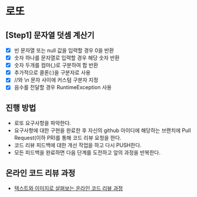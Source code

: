 # 로또

## [Step1] 문자열 덧셈 계산기
* [X] 빈 문자열 또는 null 값을 입력할 경우 0을 반환
* [X] 숫자 하나를 문자열로 입력할 경우 해당 숫자 반환
* [X] 숫자 두개를 컴마(,)로 구분하여 합 반환
* [X] 추가적으로 콜론(:)을 구분자로 사용
* [X] //와 \n 문자 사이에 커스텀 구분자 지정
* [X] 음수를 전달할 경우 RuntimeException 사용

## 진행 방법
* 로또 요구사항을 파악한다.
* 요구사항에 대한 구현을 완료한 후 자신의 github 아이디에 해당하는 브랜치에 Pull Request(이하 PR)를 통해 코드 리뷰 요청을 한다.
* 코드 리뷰 피드백에 대한 개선 작업을 하고 다시 PUSH한다.
* 모든 피드백을 완료하면 다음 단계를 도전하고 앞의 과정을 반복한다.

## 온라인 코드 리뷰 과정
* [텍스트와 이미지로 살펴보는 온라인 코드 리뷰 과정](https://github.com/next-step/nextstep-docs/tree/master/codereview)